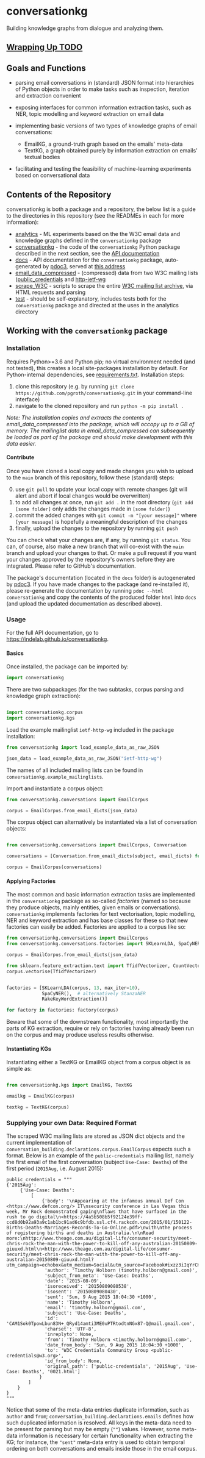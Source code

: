 # conversationkg

Building knowledge graphs from dialogue and analyzing them.


## [Wrapping Up TODO](/todo.md)


## Goals and Functions

 - parsing email conversations in (standard) JSON format into hierarchies of Python objects in order to make tasks such as inspection, iteration and extraction convenient
 
 - exposing interfaces for common information extraction tasks, such as NER, topic modelling and keyword extraction on email data
 
 - implementing basic versions of two types of knowledge graphs of email conversations:
   - EmailKG, a ground-truth graph based on the emails' meta-data
   - TextKG, a graph obtained purely by information extraction on emails' textual bodies
 
 - facilitating and testing the feasibility of machine-learning experiments based on conversational data
 
## Contents of the Repository

conversationkg is both a package and a repository, the below list is a guide to the directories in this repository (see the READMEs in each for more information):

 - [analytics](./analytics) - ML experiments based on the the W3C email data and knowledge graphs defined in the `conversationkg` package  
 - [conversationkg](./conversationkg) - the code of the `conversationkg` Python package described in the next section, see the [API documentation](https://indelab.github.io/conversationkg)
 - [docs](./docs) - API documentation for the `conversationkg` package, auto-generated by [pdoc3](https://pdoc3.github.io/pdoc/), served at [this address](https://indelab.github.io/conversationkg/)
 - [email_data_compressed](./email_data_compressed) - (compressed) data from two W3C mailing lists ([public_credentials](https://lists.w3.org/Archives/Public/public-credentials) and [http-ietf-wg](https://lists.w3.org/Archives/Public/ietf-http-wg/)
 - [scrape_W3C](./scrape_W3C) - scripts to scrape the entire [W3C mailing list archive](https://lists.w3.org/Archives/Public/), via HTML requests and parsing
 - [test](./tests) - should be self-explanatory, includes tests both for the `conversationkg` package and directed at the uses in the analytics directory
 


## Working with the `conversationkg` package

### Installation

Requires Python>=3.6 and Python pip; no virtual environment needed (and not tested), this creates a local site-packages installation by default. For Python-internal dependencies, see [requirements.txt](requirements.txt).
Installation steps:

 1. clone this repository (e.g. by running `git clone https://github.com/pgroth/conversationkg.git` in your command-line interface)
 2. navigate to the cloned repository and run `python -m pip install .`
 
_Note: The installation copies and extracts the contents of email_data_compressed into the package, which will occopy up to a GB of memory. The mailinglist data in email_data_compressed can subsequently be loaded as part of the package and should make development with this data easier._

#### Contribute

Once you have cloned a local copy and made changes you wish to upload to the `main` branch of this repository, follow these (standard) steps:
 
  0. use `git pull` to update your local copy with remote changes (git will alert and abort if local changes would be overwritten)
  1. to add all changes at once, run `git add .` in the root directory (`git add [some folder]` only adds the changes made in `[some folder]`)
  2. commit the added changes with `git commit -m "[your message]"` where `[your message]` is hopefully a meaningful description of the changes
  3. finally, upload the changes to the repository by running `git push`
  
You can check what your changes are, if any, by running `git status`.
You can, of course, also make a new branch that will co-exist with the `main` branch and upload your changes to that. Or make a pull request if you want your changes approved by the repository's owners before they are integrated. Please refer to GitHub's documentation.

The package's documentation (located in the `docs` folder) is autogenerated by [pdoc3](https://pdoc3.github.io/pdoc/). If you have made changes to the package (and re-installed it), please re-generate the documentation by running `pdoc --html conversationkg` and copy the contents of the produced folder `html` into `docs` (and upload the updated documentation as described above).


### Usage

For the full API documentation, go to https://indelab.github.io/conversationkg.


#### Basics

Once installed, the package can be imported by:

```python
import conversationkg
```

There are two subpackages (for the two subtasks, corpus parsing and knowledge graph extraction):

```python

import conversationkg.corpus 
import conversationkg.kgs

```

Load the example mailinglist `ietf-http-wg` included in the package installation:

```python
from conversationkg import load_example_data_as_raw_JSON

json_data = load_example_data_as_raw_JSON("ietf-http-wg")
```
The names of all included mailing lists can be found in `conversationkg.example_mailinglists`.


Import and instantiate a corpus object:

```python
from conversationkg.conversations import EmailCorpus

corpus = EmailCorpus.from_email_dicts(json_data)

```

The corpus object can alternatively be instantiated via a list of conversation objects:

```python

from conversationkg.conversations import EmailCorpus, Conversation

conversations = [Conversation.from_email_dicts(subject, email_dicts) for subject, email_dicts in json_data

corpus = EmailCorpus(conversations)
```


#### Applying Factories

The most common and basic information extraction tasks are implemented in the `conversationkg` package as so-called *factories* (named so because they produce objects, mainly entities, given emails or conversations). `conversationkg` implements factories for text vectorisation, topic modelling, NER and keyword extraction and has base classes for these so that new factories can easily be added. Factories are applied to a corpus like so:

```python
from conversationkg.conversations import EmailCorpus
from conversationkg.conversations.factories import SKLearnLDA, SpaCyNER, StanzaNER, RakeKeyWordExtraction

corpus = EmailCorpus.from_email_dicts(json_data)

from sklearn.feature_extraction.text import TfidfVectorizer, CountVectorizer
corpus.vectorise(TfidfVectorizer)


factories = [SKLearnLDA(corpus, 13, max_iter=10), 
             SpaCyNER(),  # alternatively StanzaNER
             RakeKeyWordExtraction()]

for factory in factories: factory(corpus)

```


Beware that some of the downstream functionality, most importantly the parts of KG extraction, require or rely on factories having already been run on the corpus and may produce useless results otherwise.



#### Instantiating KGs

Instantiating either a TextKG or EmailKG object from a corpus object is as simple as:

```python

from conversationkg.kgs import EmailKG, TextKG

emailkg = EmailKG(corpus)

textkg = TextKG(corpus)

```



### Supplying your own Data: Required Format

The scraped W3C mailing lists are stored as JSON dict objects and the current implementation of `conversation_building.declarations.corpus.EmailCorpus` expects such a format. Below is an example of the `public-credentials` mailing list, namely the first email of the first conversation (subject `Use-Case: Deaths`) of the first period (`2015Aug`, i.e. August 2015):

```
public_credentials = """
{'2015Aug': 
     {'Use-Case: Deaths': 
         [  
             {'body': '\nAppearing at the infamous annual Def Con <https://www.defcon.org/> IT\nsecurity conference in Las Vegas this week, Mr Rock demonstrated gaping\nflaws that have surfaced in the rush to go digital\n<https://4a5b508b5f92124e39ff-ccd8d0b92a93a9c1ab1bc91ad6c9bfdb.ssl.cf4.rackcdn.com/2015/01/150122-Births-Deaths-Marriages-Records-To-Go-Online.pdf>\nwith\nthe process of registering births and deaths in Australia.\n\nRead more:\nhttp://www.theage.com.au/digital-life/consumer-security/meet-chris-rock-the-man-with-the-power-to-kill-off-any-australian-20150809-giuuxd.html\n<http://www.theage.com.au/digital-life/consumer-security/meet-chris-rock-the-man-with-the-power-to-kill-off-any-australian-20150809-giuuxd.html?utm_campaign=echobox&utm_medium=Social&utm_source=Facebook#ixzz3iIqYrCHc>\n',
              'author': 'Timothy Holborn (timothy.holborn@gmail.com)',
              'subject_from_meta': 'Use-Case: Deaths',
              'date': '2015-08-09',
              'isoreceived': '20150809080538',
              'isosent': '20150809080430',
              'sent': 'Sun, 9 Aug 2015 18:04:30 +1000',
              'name': 'Timothy Holborn',
              'email': 'timothy.holborn@gmail.com',
              'subject': 'Use-Case: Deaths',
              'id': 'CAM1Sok0TpowLbun83N+_QRyd14amti3ME0uPTRtodtnNGx87-Q@mail.gmail.com',
              'charset': 'UTF-8',
              'inreplyto': None,
              'from': 'Timothy Holborn <timothy.holborn@gmail.com>',
              'date_from_body': 'Sun, 9 Aug 2015 18:04:30 +1000',
              'to': 'W3C Credentials Community Group <public-credentials@w3.org>',
              'id_from_body': None,
              'original_path': ['public-credentials', '2015Aug', 'Use-Case: Deaths', '0021.html']
            }
        ]
    }
}
"""            
```
Notice that some of the meta-data entries duplicate information, such as `author` and `from`; `conversation_building.declarations.emails` defines how such duplicated information is resolved. All keys in the meta-data need to be present for parsing but may be empty (`""`) values. However, some meta-data information is necessary for certain functionality when extracting the KG; for instance, the `"sent"` meta-data entry is used to obtain temporal ordering on both conversations and emails inside those in the email corpus.
